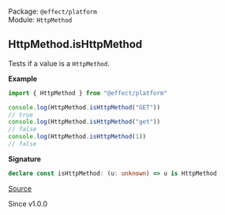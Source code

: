 Package: `@effect/platform`<br />
Module: `HttpMethod`<br />

## HttpMethod.isHttpMethod

Tests if a value is a `HttpMethod`.

**Example**

```ts
import { HttpMethod } from "@effect/platform"

console.log(HttpMethod.isHttpMethod("GET"))
// true
console.log(HttpMethod.isHttpMethod("get"))
// false
console.log(HttpMethod.isHttpMethod(1))
// false
```

**Signature**

```ts
declare const isHttpMethod: (u: unknown) => u is HttpMethod
```

[Source](https://github.com/Effect-TS/effect/tree/main/packages/platform/src/HttpMethod.ts#L61)

Since v1.0.0